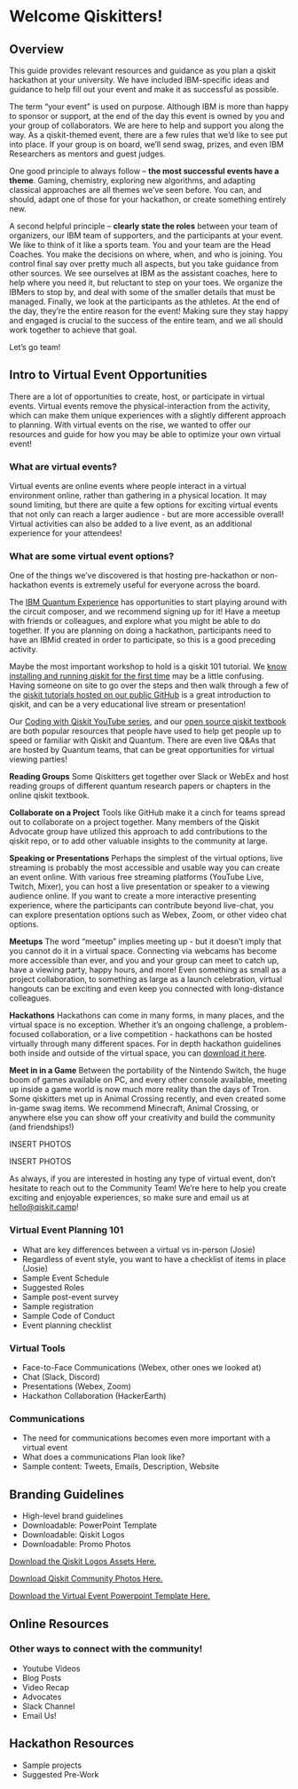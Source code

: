 # Welcome Qiskitters!

## Overview

This guide provides relevant resources and guidance as you plan a qiskit hackathon at your university. We have included IBM-specific ideas and guidance to help fill out your event and make it as successful as possible.
 
The term “your event” is used on purpose. Although IBM is more than happy to sponsor or support, at the end of the day this event is owned by you and your group of collaborators. We are here to help and support you along the way. As a qiskit-themed event, there are a few rules that we’d like to see put into place. If your group is on board, we’ll send swag, prizes, and even IBM Researchers as mentors and guest judges.
 
One good principle to always follow – **the most successful events have a theme**. Gaming, chemistry, exploring new algorithms, and adapting classical approaches are all themes we’ve seen before. You can, and should, adapt one of those for your hackathon, or create something entirely new.
 
A second helpful principle – **clearly state the roles** between your team of organizers, our IBM team of supporters, and the participants at your event. We like to think of it like a sports team. You and your team are the Head Coaches. You make the decisions on where, when, and who is joining. You control final say over pretty much all aspects, but you take guidance from other sources. We see ourselves at IBM as the assistant coaches, here to help where you need it, but reluctant to step on your toes. We organize the IBMers to stop by, and deal with some of the smaller details that must be managed. Finally, we look at the participants as the athletes. At the end of the day, they’re the entire reason for the event! Making sure they stay happy and engaged is crucial to the success of the entire team, and we all should work together to achieve that goal.
 
Let’s go team!

## Intro to Virtual Event Opportunities 
There are a lot of opportunities to create, host, or participate in virtual events. Virtual events remove the physical-interaction from the activity, which can make them unique experiences with a slightly different approach to planning. With virtual events on the rise, we wanted to offer our resources and guide for how you may be able to optimize your own virtual event! 

### What are virtual events? 
Virtual events are online events where people interact in a virtual environment online, rather than gathering in a physical location. It may sound limiting, but there are quite a few options for exciting virtual events that not only can reach a larger audience - but are more accessible overall! Virtual activities can also be added to a live event, as an additional experience for your attendees!

### What are some virtual event options? 
One of the things we’ve discovered is that hosting pre-hackathon or non-hackathon events is extremely useful for everyone across the board. 
 
The [IBM Quantum Experience](http://quantum-computing.ibm.com) has opportunities to start playing around with the circuit composer, and we recommend signing up for it! Have a meetup with friends or colleagues, and explore what you might be able to do together. If you are planning on doing a hackathon, participants need to have an IBMid created in order to participate, so this is a good preceding activity.
 
Maybe the most important workshop to hold is a qiskit 101 tutorial. We [know installing and running qiskit for the first time](https://www.youtube.com/watch?v=M4EkW4VwhcI) may be a little confusing. Having someone on site to go over the steps and then walk through a few of the [qiskit tutorials hosted on our public GitHub](https://github.com/Qiskit/qiskit-tutorials) is a great introduction to qiskit, and can be a very educational live stream or presentation!
 
Our [Coding with Qiskit YouTube series](https://www.youtube.com/playlist?list=PLOFEBzvs-Vvp2xg9-POLJhQwtVktlYGbY), and our [open source qiskit textbook](https://qiskit.org/textbook/about.html) are both popular resources that people have used to help get people up to speed or familiar with Qiskit and Quantum. There are even live Q&As that are hosted by Quantum teams, that can be great opportunities for virtual viewing parties!

**Reading Groups**
Some Qiskitters get together over Slack or WebEx and host reading groups of different quantum research papers or chapters in the online qiskit textbook. 

**Collaborate on a Project**
Tools like GitHub make it a cinch for teams spread out to collaborate on a project together. Many members of the Qiskit Advocate group have utilized this approach to add contributions to the qiskit repo, or to add other valuable insights to the community at large.

**Speaking or Presentations**
Perhaps the simplest of the virtual options, live streaming is probably the most accessible and usable way you can create an event online. With various free streaming platforms (YouTube Live, Twitch, Mixer), you can host a live presentation or speaker to a viewing audience online. If you want to create a more interactive presenting experience, where the participants can contribute beyond live-chat, you can explore presentation options such as Webex, Zoom, or other video chat options. 

**Meetups**
The word “meetup” implies meeting up - but it doesn’t imply that you cannot do it in a virtual space. Connecting via webcams has become more accessible than ever, and you and your group can meet to catch up, have a viewing party, happy hours, and more! Even something as small as a project collaboration, to something as large as a launch celebration, virtual hangouts can be exciting and even keep you connected with long-distance colleagues.  

**Hackathons**
Hackathons can come in many forms, in many places, and the virtual space is no exception. Whether it’s an ongoing challenge, a problem-focused collaboration, or a live competition - hackathons can be hosted virtually through many different spaces. For in depth hackathon guidelines both inside and outside of the virtual space, you can [download it here](https://github.com/justjosie/Virtual-Event-Guide/raw/master/_downloads/University%20Hackathon%20Guide.pdf). 

**Meet in in a Game**
Between the portability of the Nintendo Switch, the huge boom of games available on PC, and every other console available, meeting up inside a game world is now much more reality than the days of Tron. Some qiskitters met up in Animal Crossing recently, and even created some in-game swag items. We recommend Minecraft, Animal Crossing, or anywhere else you can show off your creativity and build the community (and friendships!)

INSERT PHOTOS

INSERT PHOTOS

As always, if you are interested in hosting any type of virtual event, don’t hesitate to reach out to the Community Team! We’re here to help you create exciting and enjoyable experiences, so make sure and email us at hello@qiskit.camp!




### Virtual Event Planning 101
- What are key differences between a virtual vs in-person (Josie)
- Regardless of event style, you want to have a checklist of items in place (Josie)
- Sample Event Schedule
- Suggested Roles
- Sample post-event survey
- Sample registration 
- Sample Code of Conduct 
- Event planning checklist 

### Virtual Tools
- Face-to-Face Communications (Webex, other ones we looked at)
- Chat (Slack, Discord) 
- Presentations (Webex, Zoom)
- Hackathon Collaboration (HackerEarth)

### Communications
- The need for communications becomes even more important with a virtual event
- What does a communications Plan look like?
- Sample content: Tweets, Emails, Description, Website

## Branding Guidelines
- High-level brand guidelines
- Downloadable: PowerPoint Template
- Downloadable: Qiskit Logos
- Downloadable: Promo Photos

[Download the Qiskit Logos Assets Here.](https://github.com/justjosie/Virtual-Event-Guide/raw/master/_downloads/Qiskit%20Logos.zip) 

[Download Qiskit Community Photos Here.](https://github.com/justjosie/Virtual-Event-Guide/raw/master/_downloads/Qiskit%20Community%20Photos.zip)

[Download the Virtual Event Powerpoint Template Here.](https://github.com/justjosie/Virtual-Event-Guide/raw/master/_downloads/Digital%20Events%20PowerPoint%20Template.pptx)

## Online Resources
### Other ways to connect with the community!
- Youtube Videos
- Blog Posts
- Video Recap
- Advocates
- Slack Channel
- Email Us!

## Hackathon Resources
- Sample projects
- Suggested Pre-Work
